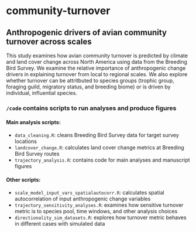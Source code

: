# community-turnover

## Anthropogenic drivers of avian community turnover across scales

This study examines how avian community turnover is predicted by climate and land cover change across North America using data from the Breeding Bird Survey. We examine the relative importance of anthropogenic change drivers in explaining turnover from local to regional scales. We also explore whether turnover can be attritbuted to species groups (trophic group, foraging guild, migratory status, and breeding biome) or is driven by individual, influential species.

### `/code` contains scripts to run analyses and produce figures

#### Main analysis scripts:
- `data_cleaning.R`: cleans Breeding Bird Survey data for target survey locations
- `landcover_change.R`: calculates land cover change metrics at Breeding Bird Survey routes
- `trajectory_analysis.R`: contains code for main analyses and manuscript figures

#### Other scripts:
- `scale_model_input_vars_spatialautocorr.R`: calculates spatial autocorrelation of input anthropogenic change variables
- `trajectory_sensitivity_analyses.R`: examines how sensitive turnover metric is to species pool, time windows, and other analysis choices
- `directionality_sim_datasets.R`: explores how turnover metric behaves in different cases with simulated data